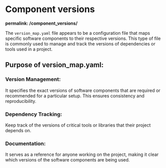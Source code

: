 # Component versions
**permalink: /component_versions/**

The `version_map.yaml` file appears to be a configuration file that maps specific software components to their respective versions. This type of file is commonly used to manage and track the versions of dependencies or tools used in a project.

## Purpose of version_map.yaml:  
### Version Management:  
It specifies the exact versions of software components that are required or recommended for a particular setup. This ensures consistency and reproducibility.

### Dependency Tracking:  
Keep track of the versions of critical tools or libraries that their project depends on.

### Documentation: 
It serves as a reference for anyone working on the project, making it clear which versions of the software components are being used.
